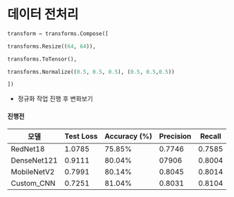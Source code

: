 # 데이터 전처리
```python
transform = transforms.Compose([

transforms.Resize((64, 64)),

transforms.ToTensor(),

transforms.Normalize((0.5, 0.5, 0.5), (0.5, 0.5,0.5))

])
```

- 정규화 작업 진행 후 변화보기 

#### 진행전

| **모델**      | **Test Loss** | **Accuracy (%)** | **Precision** | **Recall** |
| ----------- | ------------- | ---------------- | ------------- | ---------- |
| RedNet18    | 1.0785        | 75.85%           | 0.7746        | 0.7585     |
| DenseNet121 | 0.9111        | 80.04%           | 07906         | 0.8004     |
| MobileNetV2 | 0.7991        | 80.14%           | 0.8045        | 0.8014     |
| Custom_CNN  | 0.7251        | 81.04%           | 0.8031        | 0.8104     |
